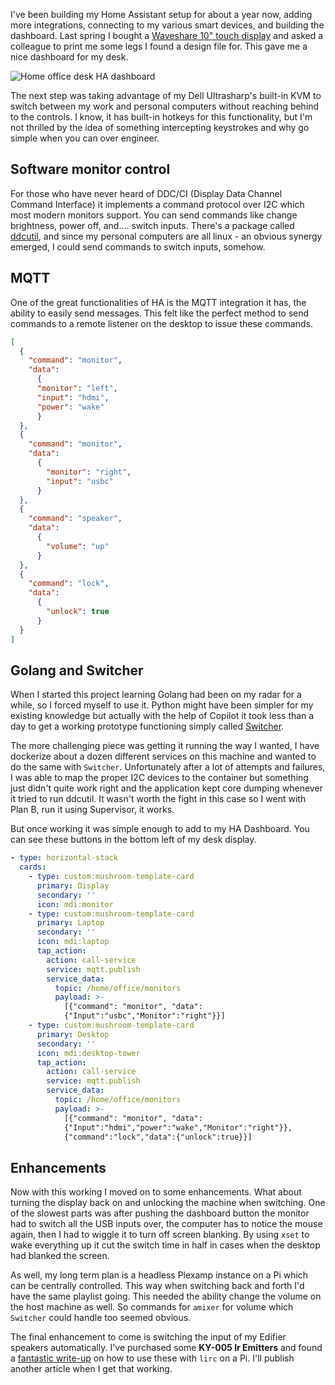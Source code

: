 <!-- title: Software KVM and other home controls with MQTT -->
<!-- description: Creating a MQTT based automation tool for use with Home Assistant. -->
I've been building my Home Assistant setup for about a year now, adding more integrations, connecting to my various smart devices, and building the dashboard. Last spring I bought a [Waveshare 10" touch display](https://www.waveshare.com/wiki/10.4HP-CAPQLED) and asked a colleague to print me some legs I found a design file for. This gave me a nice dashboard for my desk.

![Home office desk HA dashboard](/images/2025/ha-dashboard-touch-panel3.png)

The next step was taking advantage of my Dell Ultrasharp's built-in KVM to switch between my work and personal computers without reaching behind to the controls. I know, it has built-in hotkeys for this functionality, but I'm not thrilled by the idea of something intercepting keystrokes and why go simple when you can over engineer.

## Software monitor control

For those who have never heard of DDC/CI (Display Data Channel Command Interface) it implements a command protocol over I2C which most modern monitors support. You can send commands like change brightness, power off, and.... switch inputs. There's a package called [ddcutil](https://www.ddcutil.com/), and since my personal computers are all linux - an obvious synergy emerged, I could send commands to switch inputs, somehow.

## MQTT

One of the great functionalities of HA is the MQTT integration it has, the ability to easily send messages. This felt like the perfect method to send commands to a remote listener on the desktop to issue these commands.

```json
[
  {
    "command": "monitor",
    "data":
      {
      "monitor": "left",
      "input": "hdmi",
      "power": "wake"
      }
  },
  {
    "command": "monitor",
    "data":
      {
        "monitor": "right",
        "input": "usbc"
      }
  },
  {
    "command": "speaker",
    "data":
      {
        "volume": "up"
      }
  },
  {
    "command": "lock",
    "data":
      {
        "unlock": true
      }
  }
]
```

## Golang and Switcher

When I started this project learning Golang had been on my radar for a while, so I forced myself to use it. Python might have been simpler for my existing knowledge but actually with the help of Copilot it took less than a day to get a working prototype functioning simply called [Switcher](https://github.com/lairdm/switcher).

The more challenging piece was getting it running the way I wanted, I have dockerize about a dozen different services on this machine and wanted to do the same with `Switcher`. Unfortunately after a lot of attempts and failures, I was able to map the proper I2C devices to the container but something just didn't quite work right and the application kept core dumping whenever it tried to run ddcutil. It wasn't worth the fight in this case so I went with Plan B, run it using Supervisor, it works.

But once working it was simple enough to add to my HA Dashboard. You can see these buttons in the bottom left of my desk display.

```yaml
- type: horizontal-stack
  cards:
    - type: custom:mushroom-template-card
      primary: Display
      secondary: ''
      icon: mdi:monitor
    - type: custom:mushroom-template-card
      primary: Laptop
      secondary: ''
      icon: mdi:laptop
      tap_action:
        action: call-service
        service: mqtt.publish
        service_data:
          topic: /home/office/monitors
          payload: >-
            [{"command": "monitor", "data":
            {"Input":"usbc","Monitor":"right"}}]
    - type: custom:mushroom-template-card
      primary: Desktop
      secondary: ''
      icon: mdi:desktop-tower
      tap_action:
        action: call-service
        service: mqtt.publish
        service_data:
          topic: /home/office/monitors
          payload: >-
            [{"command": "monitor", "data":
            {"Input":"hdmi","power":"wake","Monitor":"right"}},
			{"command":"lock","data":{"unlock":true}}]
```

## Enhancements

Now with this working I moved on to some enhancements. What about turning the display back on and unlocking the machine when switching. One of the slowest parts was after pushing the dashboard button the monitor had to switch all the USB inputs over, the computer has to notice the mouse again, then I had to wiggle it to turn off screen blanking. By using `xset` to wake everything up it cut the switch time in half in cases when the desktop had blanked the screen.

As well, my long term plan is a headless Plexamp instance on a Pi which can be centrally controlled. This way when switching back and forth I'd have the same playlist going. This needed the ability change the volume on the host machine as well. So commands for `amixer` for volume which `Switcher` could handle too seemed obvious.

The final enhancement to come is switching the input of my Edifier speakers automatically. I've purchased some <b>KY-005 Ir Emitters</b> and found a [fantastic write-up](https://marabesi.com/iot/mapping-ir-emitter-k005-receiver-ky-022-to-raspberry.html) on how to use these with `lirc` on a Pi. I'll publish another article when I get that working.
